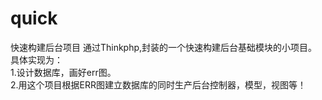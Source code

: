 # quick
快速构建后台项目
通过Thinkphp,封装的一个快速构建后台基础模块的小项目。<br/>
具体实现为：<br/>
  1.设计数据库，画好err图。<br/>
  2.用这个项目根据ERR图建立数据库的同时生产后台控制器，模型，视图等！
